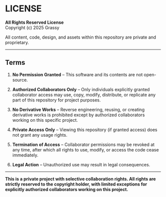 # LICENSE

**All Rights Reserved License**  
Copyright (c) 2025 Grassy

All content, code, design, and assets within this repository are private and proprietary.

---

## Terms

1. **No Permission Granted** – This software and its contents are not open-source.

2. **Authorized Collaborators Only** – Only individuals explicitly granted collaborator access may use, copy, modify, distribute, or replicate any part of this repository for project purposes.

3. **No Derivative Works** – Reverse engineering, reusing, or creating derivative works is prohibited except by authorized collaborators working on this specific project.

4. **Private Access Only** – Viewing this repository (if granted access) does not grant any usage rights.

5. **Termination of Access** – Collaborator permissions may be revoked at any time, after which all rights to use, modify, or access the code cease immediately.

6. **Legal Action** – Unauthorized use may result in legal consequences.

---

**This is a private project with selective collaboration rights. All rights are strictly reserved to the copyright holder, with limited exceptions for explicitly authorized collaborators working on this project.**